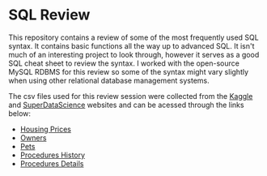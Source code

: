 # SQL Review
This repository contains a review of some of the most frequently used SQL syntax. It contains basic functions all the way up to advanced SQL. It isn't much of an interesting project to look through, however it serves as a good SQL cheat sheet to review the syntax. I worked with the open-source MySQL RDBMS for this review so some of the syntax might vary slightly when using other relational database management systems.

The csv files used for this review session were collected from the [Kaggle](https://www.kaggle.com/) and [SuperDataScience](https://www.superdatascience.com/) websites and can be acessed through the links below:
- [Housing Prices](https://www.kaggle.com/c/house-prices-advanced-regression-techniques/data)
- [Owners](https://sds-platform-private.s3-us-east-2.amazonaws.com/uploads/P9-Owners.csv)
- [Pets](https://sds-platform-private.s3-us-east-2.amazonaws.com/uploads/P9-Pets.csv)
- [Procedures History](https://sds-platform-private.s3-us-east-2.amazonaws.com/uploads/P9-ProceduresHistory.csv)
- [Procedures Details](https://sds-platform-private.s3-us-east-2.amazonaws.com/uploads/P9-ProceduresDetails.csv)